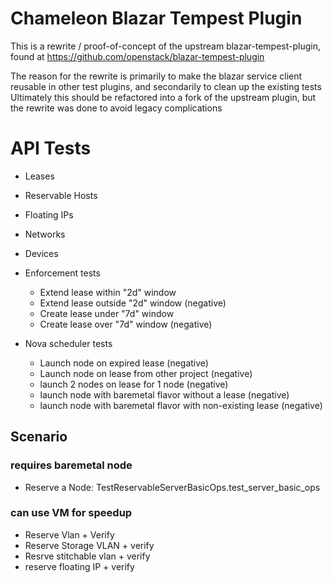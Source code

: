 # Chameleon Blazar Tempest Plugin

This is a rewrite / proof-of-concept of the upstream blazar-tempest-plugin, found at https://github.com/openstack/blazar-tempest-plugin

The reason for the rewrite is primarily to make the blazar service client reusable in other test plugins, and secondarily to clean up the existing tests
Ultimately this should be refactored into a fork of the upstream plugin, but the rewrite was done to avoid legacy complications



# API Tests

* Leases
* Reservable Hosts
* Floating IPs
* Networks
* Devices

* Enforcement tests
  * Extend lease within "2d" window
  * Extend lease outside "2d" window (negative)
  * Create lease under "7d" window
  * Create lease over "7d" window (negative)

* Nova scheduler tests
  * Launch node on expired lease (negative)
  * Launch node on lease from other project (negative)
  * launch 2 nodes on lease for 1 node (negative)
  * launch node with baremetal flavor without a lease (negative)
  * launch node with baremetal flavor with non-existing lease (negative)
  
## Scenario

### requires baremetal node
* Reserve a Node: TestReservableServerBasicOps.test_server_basic_ops

### can use VM for speedup
* Reserve Vlan + Verify
* Reserve Storage VLAN + verify
* Resrve stitchable vlan + verify
* reserve floating IP + verify
